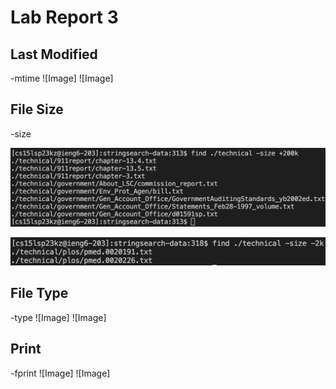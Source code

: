 # Lab Report 3

## Last Modified
-mtime
![Image]
![Image]

## File Size
-size

![Image](Lab3-size.png)


![Image](Lab3-size2.png)

## File Type
-type
![Image]
![Image]

## Print
-fprint
![Image]
![Image]

